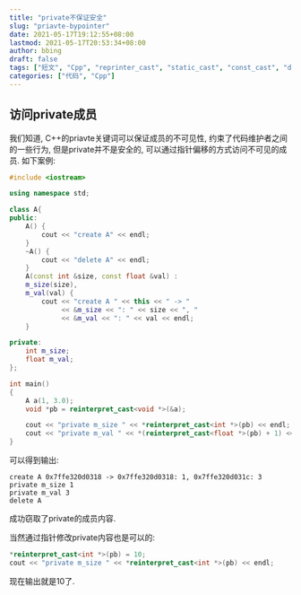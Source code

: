 ```yaml
---
title: "private不保证安全"
slug: "priavte-bypointer"
date: 2021-05-17T19:12:55+08:00
lastmod: 2021-05-17T20:53:34+08:00
author: bbing
draft: false
tags: ["短文", "Cpp", "reprinter_cast", "static_cast", "const_cast", "dynamic_cast"]
categories: ["代码", "Cpp"]
---
```


## 访问private成员

我们知道, C++的priavte关键词可以保证成员的不可见性, 约束了代码维护者之间的一些行为, 但是private并不是安全的, 可以通过指针偏移的方式访问不可见的成员. 如下案例:

<!--more-->

```C++
#include <iostream>

using namespace std;

class A{
public:
    A() {
        cout << "create A" << endl;
    }
    ~A() {
        cout << "delete A" << endl;
    }
    A(const int &size, const float &val) :
    m_size(size),
    m_val(val) {
        cout << "create A " << this << " -> "
             << &m_size << ": " << size << ", "
             << &m_val << ": " << val << endl;
    }

private:
    int m_size;
    float m_val;
};

int main()
{
    A a(1, 3.0);
    void *pb = reinterpret_cast<void *>(&a);

    cout << "private m_size " << *reinterpret_cast<int *>(pb) << endl;
    cout << "private m_val " << *(reinterpret_cast<float *>(pb) + 1) << endl;
}
```

可以得到输出:
```Shell
create A 0x7ffe320d0318 -> 0x7ffe320d0318: 1, 0x7ffe320d031c: 3
private m_size 1
private m_val 3
delete A
```
成功窃取了private的成员内容.

当然通过指针修改private内容也是可以的:
```C++
*reinterpret_cast<int *>(pb) = 10;
cout << "private m_size " << *reinterpret_cast<int *>(pb) << endl;
```
现在输出就是10了.
